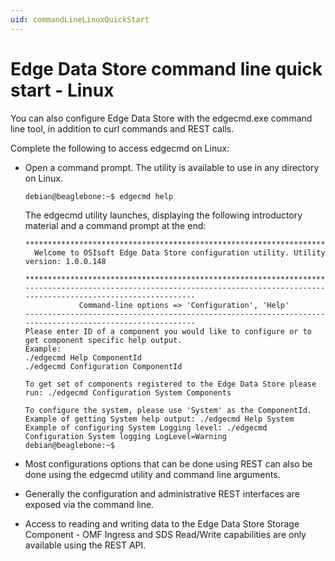 ```yaml
---
uid: commandLineLinuxQuickStart
---
```


# Edge Data Store command line quick start - Linux

You can also configure Edge Data Store with the edgecmd.exe command line tool, in addition to curl commands and REST calls. 

Complete the following to access edgecmd on Linux:

* Open a command prompt. The utility is available to use in any directory on Linux.

   ```bash
   debian@beaglebone:~$ edgecmd help
   ```
   
   The edgecmd utility launches, displaying the following introductory material and a command prompt at the end:
   
   ```
   ************************************************************************************************************************
     Welcome to OSIsoft Edge Data Store configuration utility. Utility version: 1.0.0.148

   ************************************************************************************************************************
   ---------------------------------------------------------------------------------------------------------
               Command-line options => 'Configuration', 'Help'
   ---------------------------------------------------------------------------------------------------------
   Please enter ID of a component you would like to configure or to get component specific help output.
   Example:
   ./edgecmd Help ComponentId
   ./edgecmd Configuration ComponentId

   To get set of components registered to the Edge Data Store please run: ./edgecmd Configuration System Components

   To configure the system, please use 'System' as the ComponentId.
   Example of getting System help output: ./edgecmd Help System
   Example of configuring System Logging level: ./edgecmd Configuration System logging LogLevel=Warning
   debian@beaglebone:~$
   ```

* Most configurations options that can be done using REST can also be done using the edgecmd utility and command line arguments.
* Generally the configuration and administrative REST interfaces are exposed via the command line. 
* Access to reading and writing data to the Edge Data Store Storage Component - OMF Ingress and SDS Read/Write capabilities are only available using the REST API.

